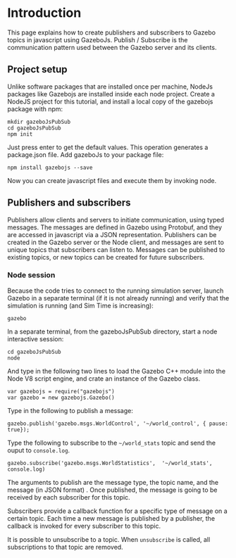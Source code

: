 # Introduction

This page explains how to create publishers and subscribers to Gazebo topics in javascript using GazeboJs. Publish / Subscribe is the communication pattern used between the Gazebo server and its clients.


## Project setup

Unlike software packages that are installed once per machine, NodeJs packages like Gazebojs are installed inside each node project. Create a NodeJS project for this tutorial, and install a local copy of the gazebojs package with npm:

    mkdir gazeboJsPubSub
    cd gazeboJsPubSub
    npm init

Just press enter to get the default values. This operation generates a package.json file. Add gazeboJs to your package file:

    npm install gazebojs --save

Now you can create javascript files and execute them by invoking node.


## Publishers and subscribers

Publishers allow clients and servers to initiate communication, using typed messages. The messages are defined in Gazebo using Protobuf, and they are accessed in javascript via a JSON representation. Publishers can be created in the Gazebo server or the Node client, and messages are sent to unique topics that subscribers can listen to. Messages can be published to existing topics, or new topics can be created for future subscribers.


### Node session

Because the code tries to connect to the running simulation server, launch Gazebo in a separate terminal (if it is not already running) and verify that the simulation is running (and Sim Time is increasing):

    gazebo

In a separate terminal, from the gazeboJsPubSub directory, start a node interactive session:

    cd gazeboJsPubSub
    node

And type in the following two lines to load the Gazebo C++ module into the Node V8 script engine, and crate an instance of the Gazebo class.

~~~
var gazebojs = require("gazebojs")
var gazebo = new gazebojs.Gazebo()
~~~

Type in the following to publish a message:

~~~
gazebo.publish('gazebo.msgs.WorldControl', '~/world_control', { pause: true});
~~~

Type the following to subscribe to the `~/world_stats` topic and send the ouput to `console.log`.

~~~
gazebo.subscribe('gazebo.msgs.WorldStatistics',  '~/world_stats', console.log)
~~~


The arguments to publish are the message type, the topic name, and the message (in JSON format) .  Once published, the message is going to be received by each subscriber for this topic.


Subscribers provide a callback function for a specific type of message on a certain topic. Each time a new message is published by a publisher, the callback is invoked for every subscriber to this topic.

It is possible to unsubscribe to a topic. When `unsubscribe` is called, all subscriptions to that topic are removed.


